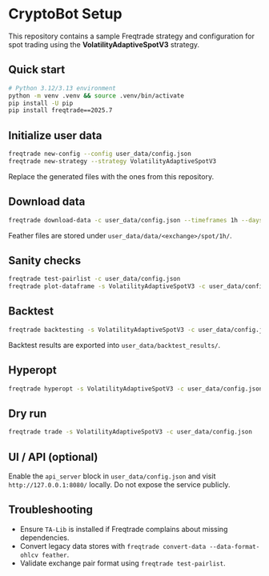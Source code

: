 # CryptoBot Setup

This repository contains a sample Freqtrade strategy and configuration for spot trading
using the **VolatilityAdaptiveSpotV3** strategy.

## Quick start

```bash
# Python 3.12/3.13 environment
python -m venv .venv && source .venv/bin/activate
pip install -U pip
pip install freqtrade==2025.7
```

## Initialize user data

```bash
freqtrade new-config --config user_data/config.json
freqtrade new-strategy --strategy VolatilityAdaptiveSpotV3
```

Replace the generated files with the ones from this repository.

## Download data

```bash
freqtrade download-data -c user_data/config.json --timeframes 1h --days 730
```

Feather files are stored under `user_data/data/<exchange>/spot/1h/`.

## Sanity checks

```bash
freqtrade test-pairlist -c user_data/config.json
freqtrade plot-dataframe -s VolatilityAdaptiveSpotV3 -c user_data/config.json -p ETH/USDT
```

## Backtest

```bash
freqtrade backtesting -s VolatilityAdaptiveSpotV3 -c user_data/config.json --export trades --timerange 2023-01-01-
```

Backtest results are exported into `user_data/backtest_results/`.

## Hyperopt

```bash
freqtrade hyperopt -s VolatilityAdaptiveSpotV3 -c user_data/config.json --spaces buy sell roi stoploss trailing protections --timeframe 1h --epochs 300 --enable-protections
```

## Dry run

```bash
freqtrade trade -s VolatilityAdaptiveSpotV3 -c user_data/config.json
```

## UI / API (optional)

Enable the `api_server` block in `user_data/config.json` and visit
`http://127.0.0.1:8080/` locally. Do not expose the service publicly.

## Troubleshooting

* Ensure `TA-Lib` is installed if Freqtrade complains about missing dependencies.
* Convert legacy data stores with `freqtrade convert-data --data-format-ohlcv feather`.
* Validate exchange pair format using `freqtrade test-pairlist`.
